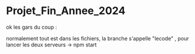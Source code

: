 # Projet_Fin_Annee_2024


ok les gars du coup : 

normalement tout est dans les fichiers, la branche s'appelle "lecode" , pour lancer les deux serveurs -> npm start
